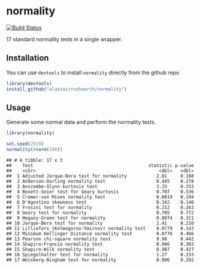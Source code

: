 
# normality

[![Build
Status](https://travis-ci.org/alastairrushworth/normality.svg?branch=master)](https://travis-ci.org/alastairrushworth/normality)

17 standard normality tests in a single wrapper.

## Installation

You can use `devtools` to install `normality` directly from the github
repo

``` r
library(devtools)
install_github("alastairrushworth/normality")
```

## Usage

Generate some normal data and perform the normality tests.

``` r
library(normality)

set.seed(2019)
normality(rnorm(100))
```

    ## # A tibble: 17 x 3
    ##    Test                                           statistic p.value
    ##    <chr>                                              <dbl>   <dbl>
    ##  1 Adjusted Jarque-Bera test for normality           2.81     0.188
    ##  2 Anderson-Darling normality test                   0.445    0.278
    ##  3 Anscombe-Glynn kurtosis test                      3.33     0.333
    ##  4 Bonett-Seier test for Geary kurtosis              0.707    0.536
    ##  5 Cramer-von Mises normality test                   0.0819   0.194
    ##  6 D'Agostino skewness test                          0.342    0.146
    ##  7 Frosini test for normality                        0.212    0.263
    ##  8 Geary test for normality                          0.785    0.772
    ##  9 Hegazy-Green test for normality                   0.0874   0.311
    ## 10 Jarque-Bera test for normality                    2.41     0.210
    ## 11 Lilliefors (Kolmogorov-Smirnov) normality test    0.0779   0.143
    ## 12 Minimum Hellinger Distance normality test         0.0776   0.466
    ## 13 Pearson chi-square normality test                 9.98     0.442
    ## 14 Shapiro-Francia normality test                    0.986    0.303
    ## 15 Shapiro-Wilk normality test                       0.987    0.427
    ## 16 Spiegelhalter test for normality                  1.27     0.233
    ## 17 Weisberg-Bingham test for normality               0.986    0.292
